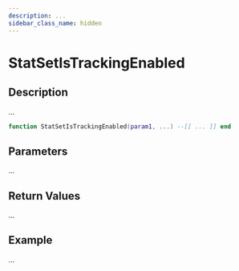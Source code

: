 ```yaml
---
description: ...
sidebar_class_name: hidden
---
```


# StatSetIsTrackingEnabled

## Description

...

```lua
function StatSetIsTrackingEnabled(param1, ...) --[[ ... ]] end
```

## Parameters

...

## Return Values

...

## Example

...

